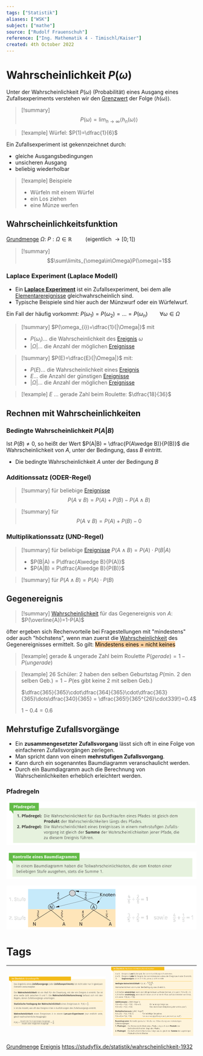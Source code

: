 ```yaml
---
tags: ["Statistik"]
aliases: ["WSK"]
subject: ["mathe"]
source: ["Rudolf Frauenschuh"]
reference: ["Ing. Mathematik 4 - Timischl/Kaiser"]
created: 4th October 2022
---
```


# Wahrscheinlichkeit $P(\omega)$
Unter der Wahrscheinlichkeit $P(\omega)$ (Probabilität) eines Ausgang eines Zufallsexperiments verstehen wir den [Grenzwert](mathe/mathe%20(3)/Grenzwert.md) der Folge $\langle h(\omega)\rangle$.

>[!summary] $$P(\omega)=\lim_{h\rightarrow\infty}\langle h_{n}(\omega)\rangle$$

> [!example] Würfel: $P(1)=\dfrac{1}{6}$

Ein Zufallsexperiment ist gekennzeichnet durch:
- gleiche Ausgangsbedingungen
- unsicheren Ausgang
- beliebig wiederholbar

>[!example] Beispiele
> - Würfeln mit einem Würfel
> - ein Los ziehen
> - eine Münze werfen

## Wahrscheinlichkeitsfunktion
[Grundmenge](mathe/mathe%20(5)/Grundmenge.md) $\Omega$:
$P: \Omega\in\mathbb{R}\qquad$ (eigentlich $\rightarrow[0;1]$)

> [!summary] $$\sum\limits_{\omega\in\Omega}P(\omega)=1$$

### Laplace Experiment (Laplace Modell)
- Ein **[Laplace Experiment](https://studyflix.de/statistik/laplace-experiment-1109)** ist ein Zufallsexperiment, bei dem alle [Elementarereignisse](mathe/mathe%20(5)/Ereignis.md) gleichwahrscheinlich sind.
- Typische Beispiele sind hier auch der Münzwurf oder ein Würfelwurf.

Ein Fall der häufig vorkommt: $P(\omega_{1})=P(\omega_{2})=\dots=P(\omega_{n})\qquad\forall\omega\in\Omega$

>[!summary] $P(\omega_{i})=\dfrac{1}{|\Omega|}$
>mit
> - $P(\omega_{i})\dots$ die Wahrscheinlichkeit des [Ereignis](mathe/mathe%20(5)/Ereignis.md) $\omega$
> - $|\Omega|\dots$ die Anzahl der möglichen [Ereignisse](mathe/mathe%20(5)/Ereignis.md)

>[!summary] $P(E)=\dfrac{E}{|\Omega|}$
> mit:
> - $P(E)\dots$ die Wahrscheinlichkeit eines [Ereignis](mathe/mathe%20(5)/Ereignis.md)
> - $E\dots$ die Anzahl der günstigen [Ereignisse](mathe/mathe%20(5)/Ereignis.md)
> - $|\Omega|\dots$ die Anzahl der möglichen [Ereignisse](mathe/mathe%20(5)/Ereignis.md) 

> [!example] $E$ … gerade Zahl beim Roulette: $\dfrac{18}{36}$

## Rechnen mit Wahrscheinlichkeiten
### Bedingte Wahrscheinlichkeit $P(A|B)$
Ist $P(B)\neq 0$, so heißt der Wert  $P(A|B) = \dfrac{P(A\wedge B)}{P(B)}$ die Wahrscheinlichkeit von $A$, unter der Bedingung, dass $B$ eintritt.
- Die bedingte Wahrscheinlichkeit $A$ unter der Bedingung $B$

### Additionssatz (ODER-Regel)

> [!summary] für beliebige [Ereignisse](mathe/mathe%20(5)/Ereignis.md)
> $$P(A\vee B) = P(A) + P(B) - P(A\wedge B)$$

>[!summary] für [](mathe/mathe%20(5)/Ereignis.md#Unvereinbare%20Ereignisse|unvereinbare%20Ereignisse)
> $$P(A\vee B) = P(A) + P(B) - 0$$

### Multiplikationssatz (UND-Regel)

>[!summary] für beliebige [Ereignisse](mathe/mathe%20(5)/Ereignis.md)
> $P(A\wedge B)=P(A)\cdot P(B|A)$
> - $P(B|A) = P\dfrac{A\wedge B}{P(A)}$
> - $P(A|B) = P\dfrac{A\wedge B}{P(B)}$

>[!summary] für [](mathe/mathe%20(5)/Ereignis.md#Unabhängige%20Ereignisse|unabhängige%20Ereignisse)
> $P(A\wedge B)=P(A)\cdot P(B)$

## Gegenereignis

>[!summary] [Wahrscheinlichkeit](mathe/mathe%20(5)/Wahrscheinlichkeit.md) für das Gegenereignis von $A$:
> $P(\overline{A})=1-P(A)$

öfter ergeben sich Rechenvorteile bei Fragestellungen mit "mindestens" oder auch "höchstens", wenn man zuerst die [Wahrscheinlichkeit](mathe/mathe%20(5)/Wahrscheinlichkeit.md) des Gegenereignisses ermittelt.
So gilt: <mark style="background: #FFB86CA6;">Mindestens eines = nicht keines</mark>

>[!example] gerade & ungerade Zahl beim Roulette
> $P(gerade) = 1-P(ungerade)$

 >[!example] 26 Schüler: 2 haben den selben Geburtstag
> $P(\text{min. 2 den selben Geb.}) = 1-P(\text{es gibt keine 2 mit selben Geb.})$
> 
> $\dfrac{365}{365}\cdot\dfrac{364}{365}\cdot\dfrac{363}{365}\dots\dfrac{340}{365} = \dfrac{365!}{365^{26}\cdot339!}=0.4$
> 
> $1-0.4=0.6$


## Mehrstufige Zufallsvorgänge
- Ein **zusammengesetzter Zufallsvorgang** lässt sich oft in eine Folge von einfacheren Zufallsvorgängen zerlegen.
- Man spricht dann von einem **mehrstufigen Zufallsvorgang**.
- Kann durch ein sogenanntes Baumdiagramm veranschaulicht werden.
- Durch ein Baumdiagramm auch die Berechnung von Wahrscheinlichkeiten erheblich erleichtert werden.  
### Pfadregeln
![Pasted image 20230108013030](mathe/mathe%20(5)/assets/Pasted%20image%2020230108013030.png)

![Pasted image 20230108013044](mathe/mathe%20(5)/assets/Pasted%20image%2020230108013044.png)

![Pasted image 20230108013054](mathe/mathe%20(5)/assets/Pasted%20image%2020230108013054.png)
# Tags
| ![Pasted image 20221211123853](mathe/assets/Pasted%20image%2020221211123853.png) | ![UEB-rechnen-wsk](mathe/assets/UEB-rechnen-wsk.png) | 
| ------------------------------------ | ------------------------ |

[Grundmenge](mathe/mathe%20(5)/Grundmenge.md)
[Ereignis](mathe/mathe%20(5)/Ereignis.md)
https://studyflix.de/statistik/wahrscheinlichkeit-1932
